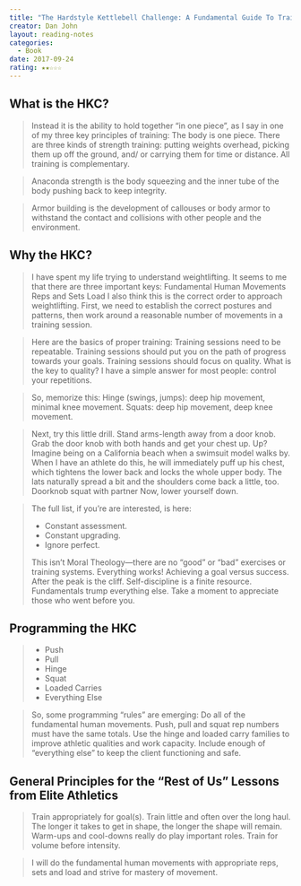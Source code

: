 ```yaml
---
title: "The Hardstyle Kettlebell Challenge: A Fundamental Guide To Training For Strength And Power"
creator: Dan John
layout: reading-notes
categories:
  - Book
date: 2017-09-24
rating: ★★☆☆☆
---
```


## What is the HKC? 
> Instead it is the ability to hold together “in one piece”, as I say in one of my three key principles of training: The body is one piece. There are three kinds of strength training: putting weights overhead, picking them up off the ground, and/ or carrying them for time or distance. All training is complementary.
 
> Anaconda strength is the body squeezing and the inner tube of the body pushing back to keep integrity.
 
> Armor building is the development of callouses or body armor to withstand the contact and collisions with other people and the environment. 
 
## Why the HKC? 
> I have spent my life trying to understand weightlifting. It seems to me that there are three important keys: Fundamental Human Movements Reps and Sets Load I also think this is the correct order to approach weightlifting. First, we need to establish the correct postures and patterns, then work around a reasonable number of movements in a training session.
 
> Here are the basics of proper training: Training sessions need to be repeatable. Training sessions should put you on the path of progress towards your goals. Training sessions should focus on quality. What is the key to quality? I have a simple answer for most people: control your repetitions.
 
> So, memorize this: Hinge (swings, jumps): deep hip movement, minimal knee movement. Squats: deep hip movement, deep knee movement.
 
> Next, try this little drill. Stand arms-length away from a door knob. Grab the door knob with both hands and get your chest up. Up? Imagine being on a California beach when a swimsuit model walks by. When I have an athlete do this, he will immediately puff up his chest, which tightens the lower back and locks the whole upper body. The lats naturally spread a bit and the shoulders come back a little, too. Doorknob squat with partner Now, lower yourself down.
 
> The full list, if you’re are interested, is here: 
> 
> - Constant assessment.
> - Constant upgrading.
> - Ignore perfect.
> 
> This isn’t Moral Theology—there are no “good” or “bad” exercises or training systems. Everything works! Achieving a goal versus success. After the peak is the cliff. Self-discipline is a finite resource. Fundamentals trump everything else. Take a moment to appreciate those who went before you.
 
## Programming the HKC 
> - Push
> - Pull
> - Hinge
> - Squat
> - Loaded Carries
> - Everything Else
 
> So, some programming “rules” are emerging: Do all of the fundamental human movements. Push, pull and squat rep numbers must have the same totals. Use the hinge and loaded carry families to improve athletic qualities and work capacity. Include enough of “everything else” to keep the client functioning and safe. 
 
## General Principles for the “Rest of Us” Lessons from Elite Athletics 
> Train appropriately for goal(s). Train little and often over the long haul. The longer it takes to get in shape, the longer the shape will remain. Warm-ups and cool-downs really do play important roles. Train for volume before intensity.
 
> I will do the fundamental human movements with appropriate reps, sets and load and strive for mastery of movement.